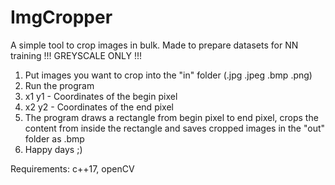 # ImgCropper
A simple tool to crop images in bulk. Made to prepare datasets for NN training
!!! GREYSCALE ONLY !!! 

1. Put images you want to crop into the "in" folder (.jpg .jpeg .bmp .png)
2. Run the program
3. x1 y1 - Coordinates of the begin pixel
4. x2 y2 - Coordinates of the end pixel
5. The program draws a rectangle from begin pixel to end pixel, crops the content from inside the rectangle and saves cropped images in the "out" folder as .bmp
6. Happy days ;)

Requirements: c++17, openCV
